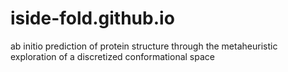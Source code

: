 # iside-fold.github.io
ab initio prediction of protein structure through the metaheuristic exploration of a discretized conformational space
